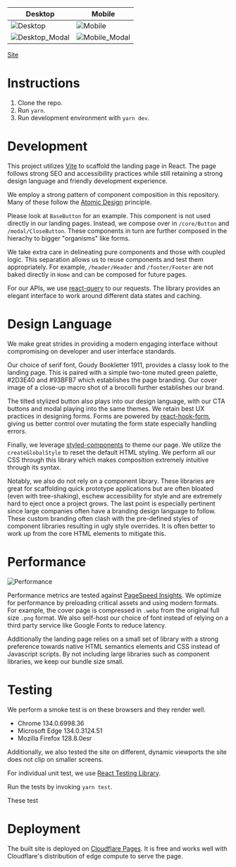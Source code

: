 | Desktop                                                                                           | Mobile                                                                                           |
| ------------------------------------------------------------------------------------------------- | ------------------------------------------------------------------------------------------------ |
| ![Desktop](https://github.com/user-attachments/assets/97a432f3-d934-4571-8353-930dc75304a5)       | ![Mobile](https://github.com/user-attachments/assets/6862b6c9-46b6-44e7-8d21-3f91f6d86fee)       |
| ![Desktop_Modal](https://github.com/user-attachments/assets/b5de88fc-0631-41db-bb08-765a705c95bd) | ![Mobile_Modal](https://github.com/user-attachments/assets/8840ff10-9851-437f-979d-00ef8ae4f029) |

[Site](https://airwallex.pages.dev/)

# Instructions

1. Clone the repo.
2. Run `yarn`.
3. Run development environment with `yarn dev`.

# Development

This project utilizes [Vite](https://vite.dev/) to scaffold the landing page in React. The page follows strong SEO and accessibility practices while still retaining a strong design language and friendly development experience.

We employ a strong pattern of component composition in this repository. Many of these follow the [Atomic Design](https://atomicdesign.bradfrost.com/chapter-2/) principle.

Please look at `BaseButton` for an example. This component is not used directly in our landing pages. Instead, we compose over in `/core/Button` and `/modal/CloseButton`. These components in turn are further composed in the hierachy to bigger "organisms" like forms.

We take extra care in delineating pure components and those with coupled logic. This separation allows us to reuse components and test them appropriately. For example, `/header/Header` and `/footer/Footer` are not baked directly in `Home` and can be composed for future pages.

For our APIs, we use [react-query](https://tanstack.com/query/latest) to our requests. The library provides an elegant interface to work around different data states and caching.

# Design Language

We make great strides in providing a modern engaging interface without compromising on developer and user interface standards.

Our choice of serif font, Goudy Bookletter 1911, provides a classy look to the landing page. This is paired with a simple two-tone muted green palette, #2D3E40 and #93BFB7 which establishes the page branding. Our cover image of a close-up macro shot of a brocolli further establishes our brand.

The tilted stylized button also plays into our design language, with our CTA buttons and modal playing into the same themes. We retain best UX practices in designing forms. Forms are powered by [react-hook-form](https://react-hook-form.com/), giving us better control over mutating the form state especially handling errors.

Finally, we leverage [styled-components](https://styled-components.com/) to theme our page. We utilize the `createGlobalStyle` to reset the default HTML styling. We perform all our CSS through this library which makes composition extremely intuitive through its syntax.

Notably, we also do not rely on a component library. These libraries are great for scaffolding quick prototype applications but are often bloated (even with tree-shaking), eschew accessibility for style and are extremely hard to eject once a project grows. The last point is especially pertinent since large companies often have a branding design language to follow. These custom branding often clash with the pre-defined styles of component libraries resulting in ugly style overrides. It is often better to work up from the core HTML elements to mitigate this.

# Performance

![Performance](https://github.com/user-attachments/assets/c89bbca4-63e1-4da2-b150-9120f59eb8c9)

Performance metrics are tested against [PageSpeed Insights](https://pagespeed.web.dev/). We optimize for performance by preloading critical assets and using modern formats. For example, the cover page is compressed in `.webp` from the original full size `.png` format. We also self-host our choice of font instead of relying on a third party service like Google Fonts to reduce latency.

Additionally the landing page relies on a small set of library with a strong preference towards native HTML semantics elements and CSS instead of Javascript scripts. By not including large libraries such as component libraries, we keep our bundle size small.

# Testing

We perform a smoke test is on these browsers and they render well.

- Chrome 134.0.6998.36
- Microsoft Edge 134.0.3124.51
- Mozilla Firefox 128.8.0esr

Additionally, we also tested the site on different, dynamic viewports the site does not clip on smaller screens.

For individual unit test, we use [React Testing Library](https://testing-library.com/).

Run the tests by invoking `yarn test`.

These test

# Deployment

The built site is deployed on [Cloudflare Pages](https://pages.cloudflare.com/). It is free and works well with Cloudflare's distribution of edge compute to serve the page.
